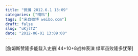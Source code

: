```yaml
---
title: "微博 2012.6.1 13:09"
categories: ["嘀咕"]
tags: ["来自微博 weibo.com"]
draft: false
slug: "uKjlTZ"
date: "2012-06-01 13:09:00"
---
```


<p>[詹姆斯赞隆多能载入史册|44+10+8战神表演 绿军虽败隆多犹荣] ​​​​</p>
